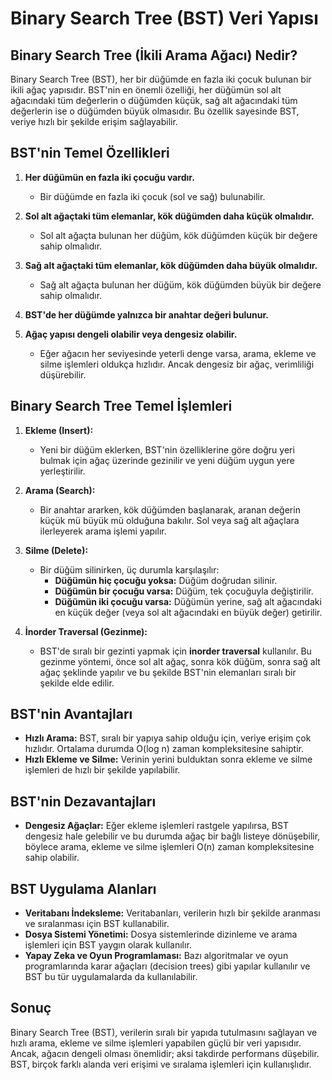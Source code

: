 # Binary Search Tree (BST) Veri Yapısı

## Binary Search Tree (İkili Arama Ağacı) Nedir?

Binary Search Tree (BST), her bir düğümde en fazla iki çocuk bulunan bir ikili ağaç yapısıdır. BST'nin en önemli özelliği, her düğümün sol alt ağacındaki tüm değerlerin o düğümden küçük, sağ alt ağacındaki tüm değerlerin ise o düğümden büyük olmasıdır. Bu özellik sayesinde BST, veriye hızlı bir şekilde erişim sağlayabilir.

## BST'nin Temel Özellikleri

1. **Her düğümün en fazla iki çocuğu vardır.**
   - Bir düğümde en fazla iki çocuk (sol ve sağ) bulunabilir.

2. **Sol alt ağaçtaki tüm elemanlar, kök düğümden daha küçük olmalıdır.**
   - Sol alt ağaçta bulunan her düğüm, kök düğümden küçük bir değere sahip olmalıdır.

3. **Sağ alt ağaçtaki tüm elemanlar, kök düğümden daha büyük olmalıdır.**
   - Sağ alt ağaçta bulunan her düğüm, kök düğümden büyük bir değere sahip olmalıdır.

4. **BST'de her düğümde yalnızca bir anahtar değeri bulunur.**

5. **Ağaç yapısı dengeli olabilir veya dengesiz olabilir.**
   - Eğer ağacın her seviyesinde yeterli denge varsa, arama, ekleme ve silme işlemleri oldukça hızlıdır. Ancak dengesiz bir ağaç, verimliliği düşürebilir.

## Binary Search Tree Temel İşlemleri

1. **Ekleme (Insert):**
   - Yeni bir düğüm eklerken, BST'nin özelliklerine göre doğru yeri bulmak için ağaç üzerinde gezinilir ve yeni düğüm uygun yere yerleştirilir.

2. **Arama (Search):**
   - Bir anahtar ararken, kök düğümden başlanarak, aranan değerin küçük mü büyük mü olduğuna bakılır. Sol veya sağ alt ağaçlara ilerleyerek arama işlemi yapılır.

3. **Silme (Delete):**
   - Bir düğüm silinirken, üç durumla karşılaşılır:
     - **Düğümün hiç çocuğu yoksa:** Düğüm doğrudan silinir.
     - **Düğümün bir çocuğu varsa:** Düğüm, tek çocuğuyla değiştirilir.
     - **Düğümün iki çocuğu varsa:** Düğümün yerine, sağ alt ağacındaki en küçük değer (veya sol alt ağacındaki en büyük değer) getirilir.

4. **İnorder Traversal (Gezinme):**
   - BST'de sıralı bir gezinti yapmak için **inorder traversal** kullanılır. Bu gezinme yöntemi, önce sol alt ağaç, sonra kök düğüm, sonra sağ alt ağaç şeklinde yapılır ve bu şekilde BST'nin elemanları sıralı bir şekilde elde edilir.

## BST'nin Avantajları

- **Hızlı Arama:** BST, sıralı bir yapıya sahip olduğu için, veriye erişim çok hızlıdır. Ortalama durumda O(log n) zaman kompleksitesine sahiptir.
- **Hızlı Ekleme ve Silme:** Verinin yerini bulduktan sonra ekleme ve silme işlemleri de hızlı bir şekilde yapılabilir.

## BST'nin Dezavantajları

- **Dengesiz Ağaçlar:** Eğer ekleme işlemleri rastgele yapılırsa, BST dengesiz hale gelebilir ve bu durumda ağaç bir bağlı listeye dönüşebilir, böylece arama, ekleme ve silme işlemleri O(n) zaman kompleksitesine sahip olabilir.

## BST Uygulama Alanları

- **Veritabanı İndeksleme:** Veritabanları, verilerin hızlı bir şekilde aranması ve sıralanması için BST kullanabilir.
- **Dosya Sistemi Yönetimi:** Dosya sistemlerinde dizinleme ve arama işlemleri için BST yaygın olarak kullanılır.
- **Yapay Zeka ve Oyun Programlaması:** Bazı algoritmalar ve oyun programlarında karar ağaçları (decision trees) gibi yapılar kullanılır ve BST bu tür uygulamalarda da kullanılabilir.

## Sonuç

Binary Search Tree (BST), verilerin sıralı bir yapıda tutulmasını sağlayan ve hızlı arama, ekleme ve silme işlemleri yapabilen güçlü bir veri yapısıdır. Ancak, ağacın dengeli olması önemlidir; aksi takdirde performans düşebilir. BST, birçok farklı alanda veri erişimi ve sıralama işlemleri için kullanışlıdır.
